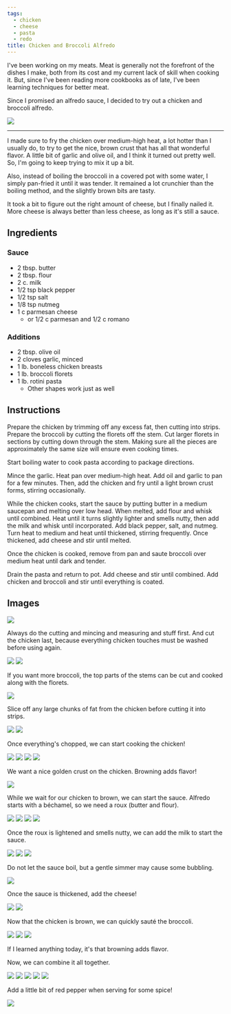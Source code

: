 ```yaml
---
tags:
  - chicken
  - cheese
  - pasta
  - redo
title: Chicken and Broccoli Alfredo
---
```


I've been working on my meats. Meat is generally not the forefront of the
dishes I make, both from its cost and my current lack of skill when cooking it.
But, since I've been reading more cookbooks as of late, I've been learning
techniques for better meat.

Since I promised an alfredo sauce, I decided to try out a chicken and broccoli
alfredo.

![](/recipe/2015/04/26/chicken-broccoli-alfredo/glamour-shot.jpg)

---

I made sure to fry the chicken over medium-high heat, a lot hotter than I
usually do, to try to get the nice, brown crust that has all that wonderful
flavor. A little bit of garlic and olive oil, and I think it turned out pretty
well. So, I'm going to keep trying to mix it up a bit.

Also, instead of boiling the broccoli in a covered pot with some water, I
simply pan-fried it until it was tender. It remained a lot crunchier than the boiling
method, and the slightly brown bits are tasty.

It took a bit to figure out the right amount of cheese, but I finally nailed it.
More cheese is always better than less cheese, as long as it's still a sauce.

## Ingredients

### Sauce

* 2 tbsp. butter
* 2 tbsp. flour
* 2 c. milk
* 1/2 tsp black pepper
* 1/2 tsp salt
* 1/8 tsp nutmeg
* 1 c parmesan cheese
    * or 1/2 c parmesan and 1/2 c romano

### Additions

* 2 tbsp. olive oil
* 2 cloves garlic, minced
* 1 lb. boneless chicken breasts
* 1 lb. broccoli florets
* 1 lb. rotini pasta
    * Other shapes work just as well

## Instructions

Prepare the chicken by trimming off any excess fat, then cutting into strips.
Prepare the broccoli by cutting the florets off the stem. Cut larger florets in
sections by cutting down through the stem. Making sure all the pieces are
approximately the same size will ensure even cooking times.

Start boiling water to cook pasta according to package directions.

Mince the garlic. Heat pan over medium-high heat. Add oil and garlic to pan for
a few minutes. Then, add the chicken and fry until a light brown crust forms,
stirring occasionally.

While the chicken cooks, start the sauce by putting butter in a medium saucepan
and melting over low head. When melted, add flour and whisk until combined.
Heat until it turns slightly lighter and smells nutty, then add the milk and
whisk until incorporated. Add black pepper, salt, and nutmeg. Turn heat to
medium and heat until thickened, stirring frequently. Once thickened, add
cheese and stir until melted.

Once the chicken is cooked, remove from pan and saute broccoli over medium heat
until dark and tender.

Drain the pasta and return to pot. Add cheese and stir until combined. Add
chicken and broccoli and stir until everything is coated.

## Images

![](ingredients.jpg)

Always do the cutting and mincing and measuring and stuff first. And cut the
chicken last, because everything chicken touches must be washed before using
again.

![](cutting-broccoli-1.jpg)
![](cutting-broccoli-2.jpg)

If you want more broccoli, the top parts of the stems can be cut and cooked
along with the florets.

![](cutting-broccoli-3.jpg)

Slice off any large chunks of fat from the chicken before cutting it into
strips.

![](cutting-chicken-1.jpg)
![](cutting-chicken-2.jpg)

Once everything's chopped, we can start cooking the chicken!

![](cooking-chicken-1.jpg)
![](cooking-chicken-2.jpg)
![](cooking-chicken-3.jpg)
![](cooking-chicken-4.jpg)

We want a nice golden crust on the chicken. Browning adds flavor!

![](cooking-chicken-5.jpg)

While we wait for our chicken to brown, we can start the sauce. Alfredo starts
with a béchamel, so we need a roux (butter and flour).

![](making-roux-1.jpg)
![](making-roux-2.jpg)
![](making-roux-3.jpg)
![](making-roux-4.jpg)

Once the roux is lightened and smells nutty, we can add the milk to start the
sauce.

![](making-sauce-1.jpg)
![](making-sauce-2.jpg)
![](making-sauce-3.jpg)

Do not let the sauce boil, but a gentle simmer may cause some bubbling.

![](making-sauce-4.jpg)

Once the sauce is thickened, add the cheese!

![](making-sauce-5.jpg)
![](making-sauce-6.jpg)

Now that the chicken is brown, we can quickly sauté the broccoli.

![](cooking-broccoli-1.jpg)
![](cooking-broccoli-2.jpg)
![](cooking-broccoli-3.jpg)

If I learned anything today, it's that browning adds flavor.

Now, we can combine it all together.

![](combining-1.jpg)
![](combining-2.jpg)
![](combining-3.jpg)
![](combining-4.jpg)
![](combining-5.jpg)

Add a little bit of red pepper when serving for some spice!

![](glamour-shot-with-red-pepper.jpg)

